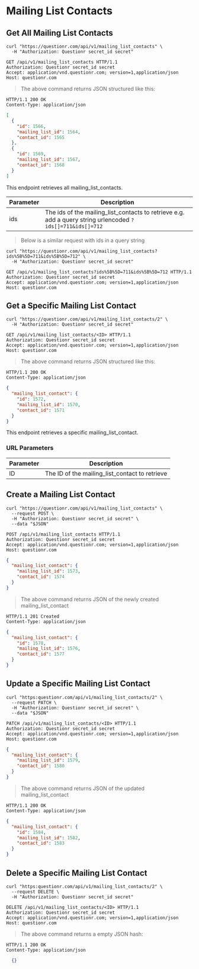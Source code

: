 # Mailing List Contacts

## Get All Mailing List Contacts

```shell
curl "https://questionr.com/api/v1/mailing_list_contacts" \
  -H "Authorization: Questionr secret_id secret"
```

```http
GET /api/v1/mailing_list_contacts HTTP/1.1
Authorization: Questionr secret_id secret
Accept: application/vnd.questionr.com; version=1,application/json
Host: questionr.com
```

> The above command returns JSON structured like this:

```http
HTTP/1.1 200 OK
Content-Type: application/json
```
```json
[
  {
    "id": 1566,
    "mailing_list_id": 1564,
    "contact_id": 1565
  },
  {
    "id": 1569,
    "mailing_list_id": 1567,
    "contact_id": 1568
  }
]
```

This endpoint retrieves all mailing_list_contacts.


Parameter | Description
--------- | -----------
ids | The ids of the mailing_list_contacts to retrieve e.g. add a query string urlencoded `?ids[]=711&ids[]=712`

> Below is a similar request with ids in a query string

```shell
curl "https://questionr.com/api/v1/mailing_list_contacts?ids%5B%5D=711&ids%5B%5D=712" \
  -H "Authorization: Questionr secret_id secret"
```
```http
GET /api/v1/mailing_list_contacts?ids%5B%5D=711&ids%5B%5D=712 HTTP/1.1
Authorization: Questionr secret_id secret
Accept: application/vnd.questionr.com; version=1,application/json
Host: questionr.com
```

## Get a Specific Mailing List Contact

```shell
curl "https://questionr.com/api/v1/mailing_list_contacts/2" \
  -H "Authorization: Questionr secret_id secret"
```

```http
GET /api/v1/mailing_list_contacts/<ID> HTTP/1.1
Authorization: Questionr secret_id secret
Accept: application/vnd.questionr.com; version=1,application/json
Host: questionr.com
```

> The above command returns JSON structured like this:

```http
HTTP/1.1 200 OK
Content-Type: application/json
```
```json
{
  "mailing_list_contact": {
    "id": 1572,
    "mailing_list_id": 1570,
    "contact_id": 1571
  }
}
```

This endpoint retrieves a specific mailing_list_contact.

### URL Parameters

Parameter | Description
--------- | -----------
ID | The ID of the mailing_list_contact to retrieve



## Create a Mailing List Contact



```shell
curl "https://questionr.com/api/v1/mailing_list_contacts" \
  --request POST \
  -H "Authorization: Questionr secret_id secret" \
  --data "$JSON"
```

```http
POST /api/v1/mailing_list_contacts HTTP/1.1
Authorization: Questionr secret_id secret
Accept: application/vnd.questionr.com; version=1,application/json
Host: questionr.com
```
```json
{
  "mailing_list_contact": {
    "mailing_list_id": 1573,
    "contact_id": 1574
  }
}
```

> The above command returns JSON of the newly created mailing_list_contact

```http
HTTP/1.1 201 Created
Content-Type: application/json
```
```json
{
  "mailing_list_contact": {
    "id": 1578,
    "mailing_list_id": 1576,
    "contact_id": 1577
  }
}
```

## Update a Specific Mailing List Contact



```shell
curl "https:questionr.com/api/v1/mailing_list_contacts/2" \
  --request PATCH \
  -H "Authorization: Questionr secret_id secret" \
  --data "$JSON"
```
```http
PATCH /api/v1/mailing_list_contacts/<ID> HTTP/1.1
Authorization: Questionr secret_id secret
Accept: application/vnd.questionr.com; version=1,application/json
Host: questionr.com
```
```json
{
  "mailing_list_contact": {
    "mailing_list_id": 1579,
    "contact_id": 1580
  }
}
```

> The above command returns JSON of the updated mailing_list_contact

```http
HTTP/1.1 200 OK
Content-Type: application/json
```
```json
{
  "mailing_list_contact": {
    "id": 1584,
    "mailing_list_id": 1582,
    "contact_id": 1583
  }
}
```


## Delete a Specific Mailing List Contact



```shell
curl "https:questionr.com/api/v1/mailing_list_contacts/2" \
  --request DELETE \
  -H "Authorization: Questionr secret_id secret"
```

```http
DELETE /api/v1/mailing_list_contacts/<ID> HTTP/1.1
Authorization: Questionr secret_id secret
Accept: application/vnd.questionr.com; version=1,application/json
Host: questionr.com
```

> The above command returns a empty JSON hash:

```http
HTTP/1.1 200 OK
Content-Type: application/json
```
```json
  {}
```

